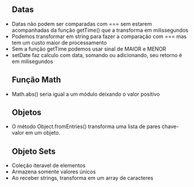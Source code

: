 <ul><h2>Datas</h2>
    <li>Datas não podem ser comparadas com === sem estarem acompanhadas da função getTime() que a transforma em milissegundos</li>
    <li>Podemos transformar em string para fazer a comparação com === mas tem um custo maior de processamento</li>
    <li>Sem a função getTime podemos usar sinal de MAIOR e MENOR</li>
    <li>setDate faz calculo com data, somando ou adicionando, seu retorno é em milisegundos</li>
</ul>

<ul><h2>Função Math</h2>
    <li>Math.abs() seria igual a um módulo deixando o valor positivo</li>
</ul>

<ul><h2>Objetos</h2>
    <li>O método Object.fromEntries() transforma uma lista de pares chave-valor em um objeto.</li>
</ul>

<ul><h2>Objeto Sets</h2>
    <li>Coleção iteravel de elementos</li>
    <li>Armazena somente valores únicos</li>
    <li>Ao receber strings, transforma em um array de caracteres</li>
</ul>
